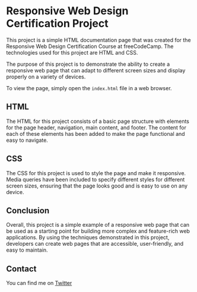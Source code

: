 # Responsive Web Design Certification Project

This project is a simple HTML documentation page that was created for the Responsive Web Design Certification Course at freeCodeCamp. The technologies used for this project are HTML and CSS.

The purpose of this project is to demonstrate the ability to create a responsive web page that can adapt to different screen sizes and display properly on a variety of devices.

To view the page, simply open the `index.html` file in a web browser.

## HTML

The HTML for this project consists of a basic page structure with elements for the page header, navigation, main content, and footer. The content for each of these elements has been added to make the page functional and easy to navigate.

## CSS

The CSS for this project is used to style the page and make it responsive. Media queries have been included to specify different styles for different screen sizes, ensuring that the page looks good and is easy to use on any device.

## Conclusion

Overall, this project is a simple example of a responsive web page that can be used as a starting point for building more complex and feature-rich web applications. By using the techniques demonstrated in this project, developers can create web pages that are accessible, user-friendly, and easy to maintain.

## Contact
You can find me on [Twitter](https://twitter.com/ionuser03)
